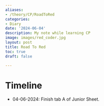 ```yaml
---
aliases:
- /theory/CP/RoadToRed
categories:
- Diary
date: '2024-06-04'
description: My note while learning CP
image: images/red_coder.jpg
layout: post
title: Road To Red
toc: true
draft: false

---
```

# Timeline
- 04-06-2024: Finish tab A of Junior Sheet.

